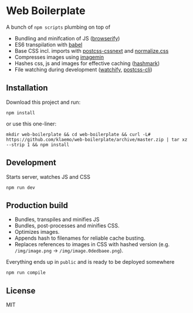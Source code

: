 Web Boilerplate
===

A bunch of `npm scripts` plumbing on top of

* Bundling and minifcation of JS ([browserify](http://browserify.org))
* ES6 transpilation with [babel](https://babeljs.io/)
* Base CSS incl. imports with [postcss-cssnext](http://cssnext.io/) and [normalize.css](https://necolas.github.io/normalize.css/)
* Compresses images using [imagemin](https://github.com/imagemin/imagemin)
* Hashes css, js and images for effective caching ([hashmark](https://github.com/keithamus/hashmark))
* File watching during development ([watchify](https://github.com/substack/watchify), [postcss-cli](https://github.com/postcss/postcss-cli))

## Installation

Download this project and run:
```
npm install
```

or use this one-liner:

```
mkdir web-boilerplate && cd web-boilerplate && curl -L# https://github.com/klaemo/web-boilerplate/archive/master.zip | tar xz --strip 1 && npm install
```

## Development

Starts server, watches JS and CSS
```
npm run dev
```

## Production build

* Bundles, transpiles and minifies JS
* Bundles, post-processes and minifies CSS.
* Optimizes images.
* Appends hash to filenames for reliable cache busting.
* Replaces references to images in CSS with hashed version (e.g. `/img/image.png` -> `/img/image.0dedbaee.png`).

Everything ends up in `public` and is ready to be deployed somewhere

```
npm run compile
```

## License
MIT
